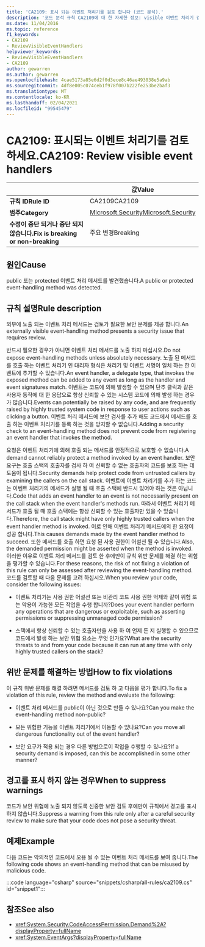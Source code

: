 ```yaml
---
title: 'CA2109: 표시 되는 이벤트 처리기를 검토 합니다 (코드 분석).'
description: '코드 분석 규칙 CA2109에 대 한 자세한 정보: visible 이벤트 처리기 검토'
ms.date: 11/04/2016
ms.topic: reference
f1_keywords:
- CA2109
- ReviewVisibleEventHandlers
helpviewer_keywords:
- ReviewVisibleEventHandlers
- CA2109
author: gewarren
ms.author: gewarren
ms.openlocfilehash: 4cae5173a85e6d2f0d3ece8c46ae493038e5a9ab
ms.sourcegitcommit: 4df8e005c074ceb1f978f007b222fe253be2baf3
ms.translationtype: MT
ms.contentlocale: ko-KR
ms.lasthandoff: 02/04/2021
ms.locfileid: "99545479"
---
```

# <a name="ca2109-review-visible-event-handlers"></a><span data-ttu-id="08673-103">CA2109: 표시되는 이벤트 처리기를 검토하세요.</span><span class="sxs-lookup"><span data-stu-id="08673-103">CA2109: Review visible event handlers</span></span>

| | <span data-ttu-id="08673-104">값</span><span class="sxs-lookup"><span data-stu-id="08673-104">Value</span></span> |
|-|-|
| <span data-ttu-id="08673-105">**규칙 ID**</span><span class="sxs-lookup"><span data-stu-id="08673-105">**Rule ID**</span></span> |<span data-ttu-id="08673-106">CA2109</span><span class="sxs-lookup"><span data-stu-id="08673-106">CA2109</span></span>|
| <span data-ttu-id="08673-107">**범주**</span><span class="sxs-lookup"><span data-stu-id="08673-107">**Category**</span></span> |[<span data-ttu-id="08673-108">Microsoft.Security</span><span class="sxs-lookup"><span data-stu-id="08673-108">Microsoft.Security</span></span>](security-warnings.md)|
| <span data-ttu-id="08673-109">**수정이 중단 되거나 중단 되지 않습니다.**</span><span class="sxs-lookup"><span data-stu-id="08673-109">**Fix is breaking or non-breaking**</span></span> |<span data-ttu-id="08673-110">주요 변경</span><span class="sxs-lookup"><span data-stu-id="08673-110">Breaking</span></span>|

## <a name="cause"></a><span data-ttu-id="08673-111">원인</span><span class="sxs-lookup"><span data-stu-id="08673-111">Cause</span></span>

<span data-ttu-id="08673-112">public 또는 protected 이벤트 처리 메서드를 발견했습니다.</span><span class="sxs-lookup"><span data-stu-id="08673-112">A public or protected event-handling method was detected.</span></span>

## <a name="rule-description"></a><span data-ttu-id="08673-113">규칙 설명</span><span class="sxs-lookup"><span data-stu-id="08673-113">Rule description</span></span>

<span data-ttu-id="08673-114">외부에 노출 되는 이벤트 처리 메서드는 검토가 필요한 보안 문제를 제공 합니다.</span><span class="sxs-lookup"><span data-stu-id="08673-114">An externally visible event-handling method presents a security issue that requires review.</span></span>

<span data-ttu-id="08673-115">반드시 필요한 경우가 아니면 이벤트 처리 메서드를 노출 하지 마십시오.</span><span class="sxs-lookup"><span data-stu-id="08673-115">Do not expose event-handling methods unless absolutely necessary.</span></span> <span data-ttu-id="08673-116">노출 된 메서드를 호출 하는 이벤트 처리기 인 대리자 형식은 처리기 및 이벤트 서명이 일치 하는 한 이벤트에 추가할 수 있습니다.</span><span class="sxs-lookup"><span data-stu-id="08673-116">An event handler, a delegate type, that invokes the exposed method can be added to any event as long as the handler and event signatures match.</span></span> <span data-ttu-id="08673-117">이벤트는 코드에 의해 발생할 수 있으며 단추 클릭과 같은 사용자 동작에 대 한 응답으로 항상 신뢰할 수 있는 시스템 코드에 의해 발생 하는 경우가 많습니다.</span><span class="sxs-lookup"><span data-stu-id="08673-117">Events can potentially be raised by any code, and are frequently raised by highly trusted system code in response to user actions such as clicking a button.</span></span> <span data-ttu-id="08673-118">이벤트 처리 메서드에 보안 검사를 추가 해도 코드에서 메서드를 호출 하는 이벤트 처리기를 등록 하는 것을 방지할 수 없습니다.</span><span class="sxs-lookup"><span data-stu-id="08673-118">Adding a security check to an event-handling method does not prevent code from registering an event handler that invokes the method.</span></span>

<span data-ttu-id="08673-119">요청은 이벤트 처리기에 의해 호출 되는 메서드를 안정적으로 보호할 수 없습니다.</span><span class="sxs-lookup"><span data-stu-id="08673-119">A demand cannot reliably protect a method invoked by an event handler.</span></span> <span data-ttu-id="08673-120">보안 요구는 호출 스택의 호출자를 검사 하 여 신뢰할 수 없는 호출자의 코드를 보호 하는 데 도움이 됩니다.</span><span class="sxs-lookup"><span data-stu-id="08673-120">Security demands help protect code from untrusted callers by examining the callers on the call stack.</span></span> <span data-ttu-id="08673-121">이벤트에 이벤트 처리기를 추가 하는 코드는 이벤트 처리기의 메서드가 실행 될 때 호출 스택에 반드시 있어야 하는 것은 아닙니다.</span><span class="sxs-lookup"><span data-stu-id="08673-121">Code that adds an event handler to an event is not necessarily present on the call stack when the event handler's methods run.</span></span> <span data-ttu-id="08673-122">따라서 이벤트 처리기 메서드가 호출 될 때 호출 스택에는 항상 신뢰할 수 있는 호출자만 있을 수 있습니다.</span><span class="sxs-lookup"><span data-stu-id="08673-122">Therefore, the call stack might have only highly trusted callers when the event handler method is invoked.</span></span> <span data-ttu-id="08673-123">이로 인해 이벤트 처리기 메서드에의 한 요청이 성공 합니다.</span><span class="sxs-lookup"><span data-stu-id="08673-123">This causes demands made by the event handler method to succeed.</span></span> <span data-ttu-id="08673-124">또한 메서드를 호출 하면 요청 된 사용 권한이 어설션 될 수 있습니다.</span><span class="sxs-lookup"><span data-stu-id="08673-124">Also, the demanded permission might be asserted when the method is invoked.</span></span> <span data-ttu-id="08673-125">이러한 이유로 이벤트 처리 메서드를 검토 한 후에만이 규칙 위반 문제를 해결 하는 위험을 평가할 수 있습니다.</span><span class="sxs-lookup"><span data-stu-id="08673-125">For these reasons, the risk of not fixing a violation of this rule can only be assessed after reviewing the event-handling method.</span></span> <span data-ttu-id="08673-126">코드를 검토할 때 다음 문제를 고려 하십시오.</span><span class="sxs-lookup"><span data-stu-id="08673-126">When you review your code, consider the following issues:</span></span>

- <span data-ttu-id="08673-127">이벤트 처리기는 사용 권한 어설션 또는 비관리 코드 사용 권한 억제와 같이 위험 또는 악용이 가능한 모든 작업을 수행 합니까?</span><span class="sxs-lookup"><span data-stu-id="08673-127">Does your event handler perform any operations that are dangerous or exploitable, such as asserting permissions or suppressing unmanaged code permission?</span></span>

- <span data-ttu-id="08673-128">스택에서 항상 신뢰할 수 있는 호출자만을 사용 하 여 언제 든 지 실행할 수 있으므로 코드에서 발생 하는 보안 위협 요소는 무엇 인가요?</span><span class="sxs-lookup"><span data-stu-id="08673-128">What are the security threats to and from your code because it can run at any time with only highly trusted callers on the stack?</span></span>

## <a name="how-to-fix-violations"></a><span data-ttu-id="08673-129">위반 문제를 해결하는 방법</span><span class="sxs-lookup"><span data-stu-id="08673-129">How to fix violations</span></span>

<span data-ttu-id="08673-130">이 규칙 위반 문제를 해결 하려면 메서드를 검토 하 고 다음을 평가 합니다.</span><span class="sxs-lookup"><span data-stu-id="08673-130">To fix a violation of this rule, review the method and evaluate the following:</span></span>

- <span data-ttu-id="08673-131">이벤트 처리 메서드를 public이 아닌 것으로 만들 수 있나요?</span><span class="sxs-lookup"><span data-stu-id="08673-131">Can you make the event-handling method non-public?</span></span>

- <span data-ttu-id="08673-132">모든 위험한 기능을 이벤트 처리기에서 이동할 수 있나요?</span><span class="sxs-lookup"><span data-stu-id="08673-132">Can you move all dangerous functionality out of the event handler?</span></span>

- <span data-ttu-id="08673-133">보안 요구가 적용 되는 경우 다른 방법으로이 작업을 수행할 수 있나요?</span><span class="sxs-lookup"><span data-stu-id="08673-133">If a security demand is imposed, can this be accomplished in some other manner?</span></span>

## <a name="when-to-suppress-warnings"></a><span data-ttu-id="08673-134">경고를 표시 하지 않는 경우</span><span class="sxs-lookup"><span data-stu-id="08673-134">When to suppress warnings</span></span>

<span data-ttu-id="08673-135">코드가 보안 위협에 노출 되지 않도록 신중한 보안 검토 후에만이 규칙에서 경고를 표시 하지 않습니다.</span><span class="sxs-lookup"><span data-stu-id="08673-135">Suppress a warning from this rule only after a careful security review to make sure that your code does not pose a security threat.</span></span>

## <a name="example"></a><span data-ttu-id="08673-136">예제</span><span class="sxs-lookup"><span data-stu-id="08673-136">Example</span></span>

<span data-ttu-id="08673-137">다음 코드는 악의적인 코드에서 오용 될 수 있는 이벤트 처리 메서드를 보여 줍니다.</span><span class="sxs-lookup"><span data-stu-id="08673-137">The following code shows an event-handling method that can be misused by malicious code.</span></span>

:::code language="csharp" source="snippets/csharp/all-rules/ca2109.cs" id="snippet1":::

## <a name="see-also"></a><span data-ttu-id="08673-138">참조</span><span class="sxs-lookup"><span data-stu-id="08673-138">See also</span></span>

- <xref:System.Security.CodeAccessPermission.Demand%2A?displayProperty=fullName>
- <xref:System.EventArgs?displayProperty=fullName>
